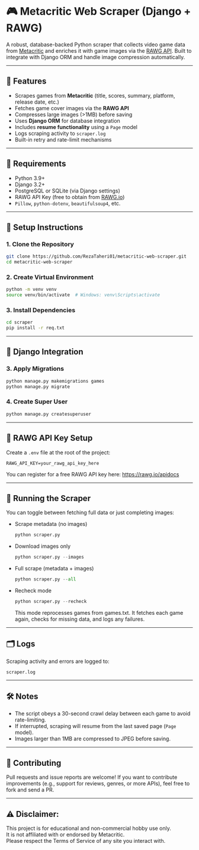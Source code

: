 # 🎮 Metacritic Web Scraper (Django + RAWG)

A robust, database-backed Python scraper that collects video game data from [Metacritic](https://www.metacritic.com) and enriches it with game images via the [RAWG API](https://rawg.io/apidocs). Built to integrate with Django ORM and handle image compression automatically.

---

## 📌 Features

- Scrapes games from **Metacritic** (title, scores, summary, platform, release date, etc.)
- Fetches game cover images via the **RAWG API**
- Compresses large images (>1MB) before saving
- Uses **Django ORM** for database integration
- Includes **resume functionality** using a `Page` model
- Logs scraping activity to `scraper.log`
- Built-in retry and rate-limit mechanisms

---

## 🧱 Requirements

- Python 3.9+
- Django 3.2+
- PostgreSQL or SQLite (via Django settings)
- RAWG API Key (free to obtain from [RAWG.io](https://rawg.io/apidocs))
- `Pillow`, `python-dotenv`, `beautifulsoup4`, etc.

---

## 🔧 Setup Instructions

### 1. Clone the Repository

```bash
git clone https://github.com/RezaTaheri01/metacritic-web-scraper.git
cd metacritic-web-scraper
```

### 2. Create Virtual Environment

```bash
python -m venv venv
source venv/bin/activate  # Windows: venv\Scripts\activate
```

### 3. Install Dependencies

```bash
cd scraper
pip install -r req.txt
```

---

## 🌱 Django Integration

### 3. Apply Migrations

```bash
python manage.py makemigrations games
python manage.py migrate
```

### 4. Create Super User
```bash
python manage.py createsuperuser
```

---

## 🔐 RAWG API Key Setup

Create a `.env` file at the root of the project:

```
RAWG_API_KEY=your_rawg_api_key_here
```

You can register for a free RAWG API key here: https://rawg.io/apidocs

---

## 🚀 Running the Scraper

You can toggle between fetching full data or just completing images:

* Scrape metadata (no images)
    ```python
    python scraper.py
    ```

* Download images only
    ```python
    python scraper.py --images
    ```

* Full scrape (metadata + images)
    ```python
    python scraper.py --all
    ```

* Recheck mode
    ```python
    python scraper.py --recheck
    ```

    This mode reprocesses games from games.txt. It fetches each game again, checks for missing data, and logs any failures.

---

## 🗂️ Logs

Scraping activity and errors are logged to:

```
scraper.log
```

---

## 🛠️ Notes

- The script obeys a 30-second crawl delay between each game to avoid rate-limiting.
- If interrupted, scraping will resume from the last saved page (`Page` model).
- Images larger than 1MB are compressed to JPEG before saving.

---

## 🤝 Contributing

Pull requests and issue reports are welcome! If you want to contribute improvements (e.g., support for reviews, genres, or more APIs), feel free to fork and send a PR.

---

## ⚠️ Disclaimer:  
This project is for educational and non-commercial hobby use only.  
It is not affiliated with or endorsed by Metacritic.  
Please respect the Terms of Service of any site you interact with.

